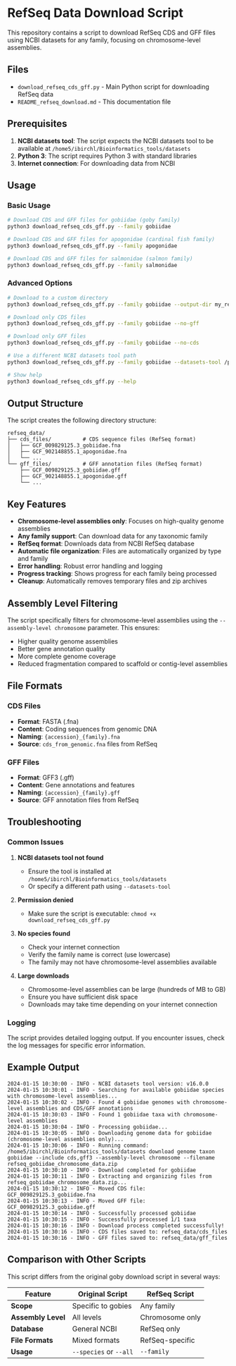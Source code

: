 # RefSeq Data Download Script

This repository contains a script to download RefSeq CDS and GFF files using NCBI datasets for any family, focusing on chromosome-level assemblies.

## Files

- `download_refseq_cds_gff.py` - Main Python script for downloading RefSeq data
- `README_refseq_download.md` - This documentation file

## Prerequisites

1. **NCBI datasets tool**: The script expects the NCBI datasets tool to be available at `/home5/ibirchl/Bioinformatics_tools/datasets`
2. **Python 3**: The script requires Python 3 with standard libraries
3. **Internet connection**: For downloading data from NCBI

## Usage

### Basic Usage

```bash
# Download CDS and GFF files for gobiidae (goby family)
python3 download_refseq_cds_gff.py --family gobiidae

# Download CDS and GFF files for apogonidae (cardinal fish family)
python3 download_refseq_cds_gff.py --family apogonidae

# Download CDS and GFF files for salmonidae (salmon family)
python3 download_refseq_cds_gff.py --family salmonidae
```

### Advanced Options

```bash
# Download to a custom directory
python3 download_refseq_cds_gff.py --family gobiidae --output-dir my_refseq_data

# Download only CDS files
python3 download_refseq_cds_gff.py --family gobiidae --no-gff

# Download only GFF files
python3 download_refseq_cds_gff.py --family gobiidae --no-cds

# Use a different NCBI datasets tool path
python3 download_refseq_cds_gff.py --family gobiidae --datasets-tool /path/to/datasets

# Show help
python3 download_refseq_cds_gff.py --help
```

## Output Structure

The script creates the following directory structure:

```
refseq_data/
├── cds_files/          # CDS sequence files (RefSeq format)
│   ├── GCF_009829125.3_gobiidae.fna
│   ├── GCF_902148855.1_apogonidae.fna
│   └── ...
└── gff_files/          # GFF annotation files (RefSeq format)
    ├── GCF_009829125.3_gobiidae.gff
    ├── GCF_902148855.1_apogonidae.gff
    └── ...
```

## Key Features

- **Chromosome-level assemblies only**: Focuses on high-quality genome assemblies
- **Any family support**: Can download data for any taxonomic family
- **RefSeq format**: Downloads data from NCBI RefSeq database
- **Automatic file organization**: Files are automatically organized by type and family
- **Error handling**: Robust error handling and logging
- **Progress tracking**: Shows progress for each family being processed
- **Cleanup**: Automatically removes temporary files and zip archives

## Assembly Level Filtering

The script specifically filters for chromosome-level assemblies using the `--assembly-level chromosome` parameter. This ensures:

- Higher quality genome assemblies
- Better gene annotation quality
- More complete genome coverage
- Reduced fragmentation compared to scaffold or contig-level assemblies

## File Formats

### CDS Files
- **Format**: FASTA (.fna)
- **Content**: Coding sequences from genomic DNA
- **Naming**: `{accession}_{family}.fna`
- **Source**: `cds_from_genomic.fna` files from RefSeq

### GFF Files
- **Format**: GFF3 (.gff)
- **Content**: Gene annotations and features
- **Naming**: `{accession}_{family}.gff`
- **Source**: GFF annotation files from RefSeq

## Troubleshooting

### Common Issues

1. **NCBI datasets tool not found**
   - Ensure the tool is installed at `/home5/ibirchl/Bioinformatics_tools/datasets`
   - Or specify a different path using `--datasets-tool`

2. **Permission denied**
   - Make sure the script is executable: `chmod +x download_refseq_cds_gff.py`

3. **No species found**
   - Check your internet connection
   - Verify the family name is correct (use lowercase)
   - The family may not have chromosome-level assemblies available

4. **Large downloads**
   - Chromosome-level assemblies can be large (hundreds of MB to GB)
   - Ensure you have sufficient disk space
   - Downloads may take time depending on your internet connection

### Logging

The script provides detailed logging output. If you encounter issues, check the log messages for specific error information.

## Example Output

```
2024-01-15 10:30:00 - INFO - NCBI datasets tool version: v16.0.0
2024-01-15 10:30:01 - INFO - Searching for available gobiidae species with chromosome-level assemblies...
2024-01-15 10:30:02 - INFO - Found 4 gobiidae genomes with chromosome-level assemblies and CDS/GFF annotations
2024-01-15 10:30:03 - INFO - Found 1 gobiidae taxa with chromosome-level assemblies
2024-01-15 10:30:04 - INFO - Processing gobiidae...
2024-01-15 10:30:05 - INFO - Downloading genome data for gobiidae (chromosome-level assemblies only)...
2024-01-15 10:30:06 - INFO - Running command: /home5/ibirchl/Bioinformatics_tools/datasets download genome taxon gobiidae --include cds,gff3 --assembly-level chromosome --filename refseq_gobiidae_chromosome_data.zip
2024-01-15 10:30:10 - INFO - Download completed for gobiidae
2024-01-15 10:30:11 - INFO - Extracting and organizing files from refseq_gobiidae_chromosome_data.zip...
2024-01-15 10:30:12 - INFO - Moved CDS file: GCF_009829125.3_gobiidae.fna
2024-01-15 10:30:13 - INFO - Moved GFF file: GCF_009829125.3_gobiidae.gff
2024-01-15 10:30:14 - INFO - Successfully processed gobiidae
2024-01-15 10:30:15 - INFO - Successfully processed 1/1 taxa
2024-01-15 10:30:16 - INFO - Download process completed successfully!
2024-01-15 10:30:16 - INFO - CDS files saved to: refseq_data/cds_files
2024-01-15 10:30:16 - INFO - GFF files saved to: refseq_data/gff_files
```

## Comparison with Other Scripts

This script differs from the original goby download script in several ways:

| Feature | Original Script | RefSeq Script |
|---------|----------------|---------------|
| **Scope** | Specific to gobies | Any family |
| **Assembly Level** | All levels | Chromosome only |
| **Database** | General NCBI | RefSeq only |
| **File Formats** | Mixed formats | RefSeq-specific |
| **Usage** | `--species` or `--all` | `--family` |
